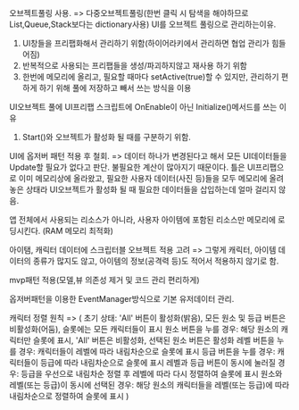오브젝트풀링 사용. => 다중오브젝트풀링(한번 클릭 시 탐색을 해야하므로 List,Queue,Stack보다는 dictionary사용)
UI를 오브젝트 풀링으로 관리하는이유.
1. UI창들을 프리팹화해서 관리하기 위함(하이어라키에서 관리하면 협업 관리가 힘들어짐)
2. 반복적으로 사용되는 프리팹들을 생성/파괴하지않고 재사용 하기 위함
3. 한번에 메모리에 올리고, 필요할 때마다 setActive(true)할 수 있지만, 관리하기 편하게 하기 위해 풀에 저장하고 빼서 쓰는 방식을 이용

UI오브젝트 풀에 UI프리팹 스크립트에 OnEnable이 아닌 Initialize()메서드를 쓰는 이유
1. Start()와 오브젝트가 활성화 될 때를 구분하기 위함. 


UI에 옵저버 패턴 적용 후 철회.
=> 데이터 하나가 변경된다고 해서 모든 UI데이터들을 Update할 필요가 없다고 판단. 불필요한 계산이 많아지기 때문이다. 틀은
   UI프리팹으로 이미 메모리상에 올라왔고, 필요한 사용자 데이터(사진 등)들을 모두 메모리에 올려놓은 상태라 UI오브젝트가 활성화 될 때 필요한 데이터들을 삽입하는데 얼마 걸리지 않음.


앱 전체에서 사용되는 리소스가 아니라, 사용자 아이템에 포함된 리소스만 메모리에 로딩시킨다. (RAM 메모리 최적화)

아이탬, 캐릭터 데이터에 스크립터블 오브젝트 적용 고려 => 그렇게 캐릭터, 아이템 데이터의 종류가 많지도 않고, 아이템의 정보(공격력 등)도 적어서 적용하지 않기로 함.

mvp패턴 적용(모델,뷰 의존성 제거 및 코드 관리 편리하게)

옵저버패턴을 이용한 EventManager방식으로 기본 유저데이터 관리.


캐릭터 정렬 원칙 =>
(
   초기 상태: 'All' 버튼이 활성화(밝음), 모든 원소 및 등급 버튼은 비활성화(어둠), 슬롯에는 모든 캐릭터들이 표시
   원소 버튼을 누를 경우: 해당 원소의 캐릭터만 슬롯에 표시, 'All' 버튼은 비활성화, 선택된 원소 버튼은 활성화
   레벨 버튼을 누를 경우: 캐릭터들이 레벨에 따라 내림차순으로 슬롯에 표시
   등급 버튼을 누를 경우: 캐릭터들이 등급에 따라 내림차순으로 슬롯에 표시
   레벨과 등급 버튼이 동시에 눌러질 경우: 등급을 우선으로 내림차순 정렬 후 레벨에 따라 다시 정렬하여 슬롯에 표시
   원소와 레벨(또는 등급)이 동시에 선택된 경우: 해당 원소의 캐릭터들을 레벨(또는 등급)에 따라 내림차순으로 정렬하여 슬롯에 표시
)
